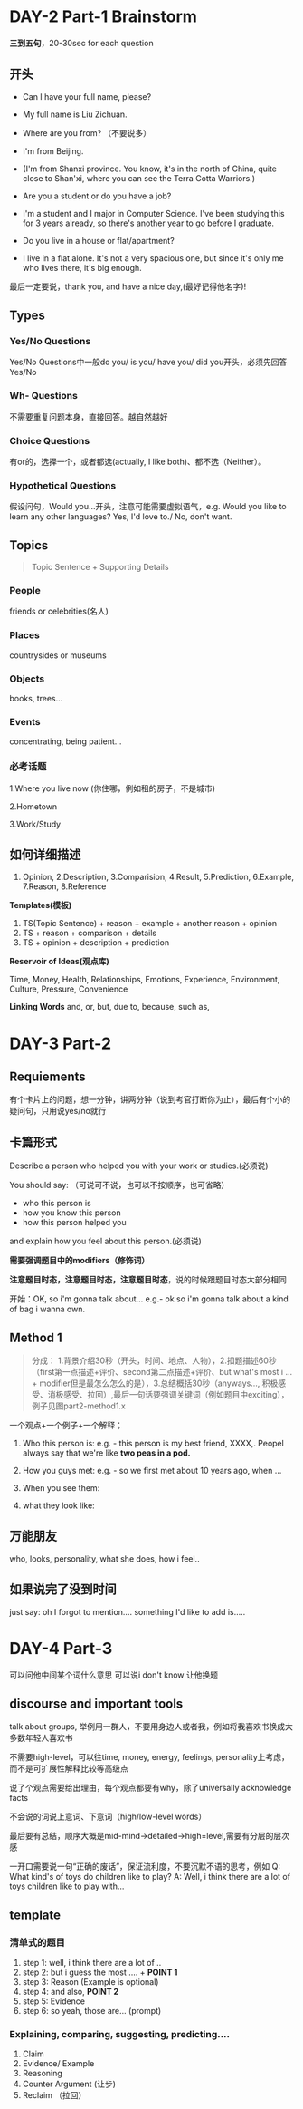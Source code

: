 # DAY-2 Part-1 Brainstorm
**三到五句**，20-30sec for each question


## 开头
- Can I have your full name, please?
- My full name is Liu Zichuan. 

- Where are you from? （不要说多）
- I'm from Beijing.
- (I'm from Shanxi province. You know, it's in the north of China, quite close to Shan'xi, where you can see the Terra Cotta Warriors.)

- Are you a student or do you have a job?
- I'm a student and I major in Computer Science. I've been studying this for 3 years already, so there's another year to go before I graduate. 

- Do you live in a house or flat/apartment?
- I live in a flat alone. It's not a very spacious one, but since it's only me who lives there, it's big enough.



最后一定要说，thank you, and have a nice day,(最好记得他名字)!

## Types

### Yes/No Questions
Yes/No Questions中一般do you/ is you/ have you/ did you开头，必须先回答Yes/No

### Wh- Questions
不需要重复问题本身，直接回答。越自然越好

### Choice Questions
有or的，选择一个，或者都选(actually, I like both)、都不选（Neither）。

### Hypothetical Questions
假设问句，Would you...开头，注意可能需要虚拟语气，e.g. Would you like to learn any other languages? Yes, I'd love to./ No, don't want. 

## Topics

> Topic Sentence + Supporting Details

### People
friends or celebrities(名人)

### Places 
countrysides or museums

### Objects 
books, trees...

### Events
concentrating, being patient...

### 必考话题

1.Where you live now (你住哪，例如租的房子，不是城市)

2.Hometown

3.Work/Study

## 如何详细描述

1. Opinion, 2.Description, 3.Comparision, 4.Result, 5.Prediction, 6.Example, 7.Reason, 8.Reference

**Templates(模板)**
1. TS(Topic Sentence) + reason + example + another reason + opinion
2. TS + reason + comparison + details
3. TS + opinion + description + prediction

**Reservoir of Ideas(观点库)**

Time, Money, Health, Relationships, Emotions, Experience, Environment, Culture, Pressure, Convenience

**Linking Words**
and, or, but, due to, because, such as, 



# DAY-3 Part-2
##  Requiements
有个卡片上的问题，想一分钟，讲两分钟（说到考官打断你为止），最后有个小的疑问句，只用说yes/no就行

## 卡篇形式
Describe a person who helped you with your work or studies.(必须说)

You should say: （可说可不说，也可以不按顺序，也可省略）
- who this person is 
- how you know this person
- how this person helped you

and explain how you feel about this person.(必须说)

**需要强调题目中的modifiers（修饰词）**

**注意题目时态，注意题目时态，注意题目时态**，说的时候跟题目时态大部分相同

开始：OK, so i'm gonna talk about...
e.g.- ok so i'm gonna talk about a kind of bag i wanna own.

## Method 1
>分成： 1.背景介绍30秒（开头，时间、地点、人物），2.扣题描述60秒（first第一点描述+评价、second第二点描述+评价、but what's most i ... + modifier但是最怎么怎么的是），3.总结概括30秒（anyways..., 积极感受、消极感受、拉回）,最后一句话要强调关键词（例如题目中exciting），
例子见图part2-method1.x

一个观点+一个例子+一个解释；

1. Who this person is:
e.g. - this person is my best friend, XXXX,. Peopel always say that we're like **two peas in a pod.**

2. How you guys met:
e.g. - so we first met about 10 years ago, when ...

3. When you see them:


4. what they look like:


## 万能朋友
who, looks, personality, what she does, how i feel..


## 如果说完了没到时间
just say: 
oh I forgot to mention....
something I'd like to add is.....



# DAY-4 Part-3

可以问他中间某个词什么意思
可以说i don't know 让他换题

## discourse and important tools
talk about groups, 举例用一群人，不要用身边人或者我，例如将我喜欢书换成大多数年轻人喜欢书

不需要high-level，可以往time, money, energy, feelings, personality上考虑，而不是可扩展性解释比较等高级点

说了个观点需要给出理由，每个观点都要有why，除了universally acknowledge facts

不会说的词说上意词、下意词（high/low-level words）

最后要有总结，顺序大概是mid-mind->detailed->high=level,需要有分层的层次感


一开口需要说一句“正确的废话”，保证流利度，不要沉默不语的思考，例如
Q: What kind's of toys do children like to play?
A: Well, i think there are a lot of toys children like to play with...

## template     
### 清单式的题目
1. step 1: well, i think there are a lot of ..
2. step 2: but i guess the most .... + **POINT 1**
3. step 3: Reason (Example is optional)
4. step 4: and also, **POINT 2**
5. step 5: Evidence
6. step 6: so yeah, those are... (prompt)

### Explaining, comparing, suggesting, predicting....
1. Claim
2. Evidence/ Example
3. Reasoning
4. Counter Argument (让步)
5. Reclaim （拉回）